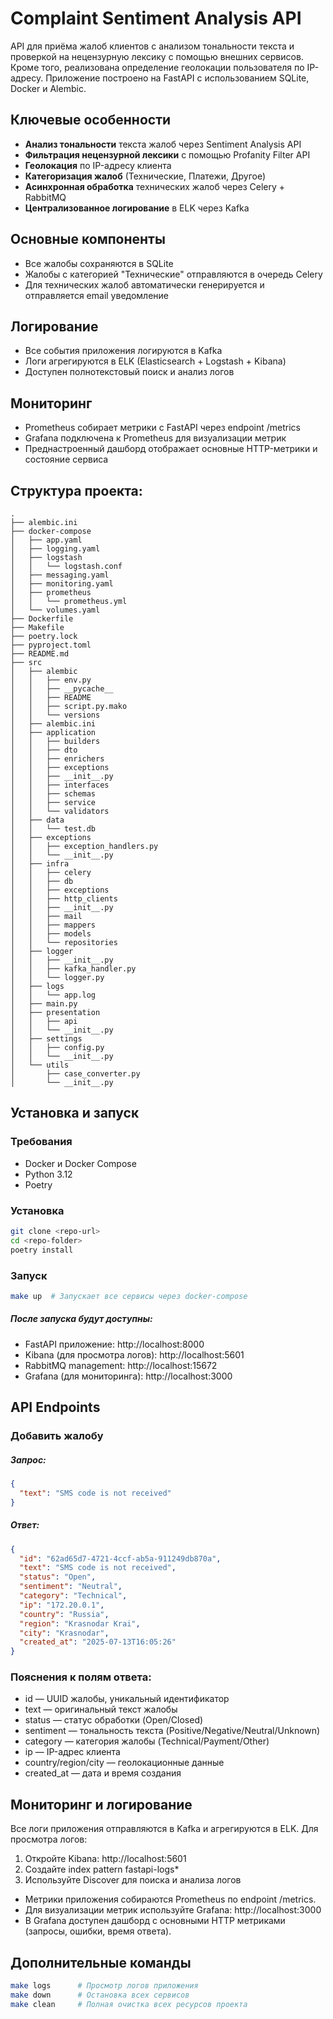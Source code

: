 
# Complaint Sentiment Analysis API

API для приёма жалоб клиентов с анализом тональности текста и проверкой на нецензурную лексику с помощью внешних сервисов. Кроме того, реализована определение геолокации пользователя по IP-адресу. Приложение построено на FastAPI с использованием SQLite, Docker и Alembic.

## Ключевые особенности

- **Анализ тональности** текста жалоб через Sentiment Analysis API
- **Фильтрация нецензурной лексики** с помощью Profanity Filter API
- **Геолокация** по IP-адресу клиента
- **Категоризация жалоб** (Технические, Платежи, Другое)
- **Асинхронная обработка** технических жалоб через Celery + RabbitMQ
- **Централизованное логирование** в ELK через Kafka

## Основные компоненты

  - Все жалобы сохраняются в SQLite
  - Жалобы с категорией "Технические" отправляются в очередь Celery
  - Для технических жалоб автоматически генерируется и отправляется email уведомление

## Логирование

  - Все события приложения логируются в Kafka
  - Логи агрегируются в ELK (Elasticsearch + Logstash + Kibana)
  - Доступен полнотекстовый поиск и анализ логов

## Мониторинг

  - Prometheus собирает метрики с FastAPI через endpoint /metrics
  - Grafana подключена к Prometheus для визуализации метрик
  - Преднастроенный дашборд отображает основные HTTP-метрики и состояние сервиса

## Структура проекта:
```
.
├── alembic.ini
├── docker-compose
│   ├── app.yaml
│   ├── logging.yaml
│   ├── logstash
│   │   └── logstash.conf
│   ├── messaging.yaml
│   ├── monitoring.yaml
│   ├── prometheus
│   │   └── prometheus.yml
│   └── volumes.yaml
├── Dockerfile
├── Makefile
├── poetry.lock
├── pyproject.toml
├── README.md
├── src
│   ├── alembic
│   │   ├── env.py
│   │   ├── __pycache__
│   │   ├── README
│   │   ├── script.py.mako
│   │   └── versions
│   ├── alembic.ini
│   ├── application
│   │   ├── builders
│   │   ├── dto
│   │   ├── enrichers
│   │   ├── exceptions
│   │   ├── __init__.py
│   │   ├── interfaces
│   │   ├── schemas
│   │   ├── service
│   │   └── validators
│   ├── data
│   │   └── test.db
│   ├── exceptions
│   │   ├── exception_handlers.py
│   │   └── __init__.py
│   ├── infra
│   │   ├── celery
│   │   ├── db
│   │   ├── exceptions
│   │   ├── http_clients
│   │   ├── __init__.py
│   │   ├── mail
│   │   ├── mappers
│   │   ├── models
│   │   └── repositories
│   ├── logger
│   │   ├── __init__.py
│   │   ├── kafka_handler.py
│   │   └── logger.py
│   ├── logs
│   │   └── app.log
│   ├── main.py
│   ├── presentation
│   │   ├── api
│   │   └── __init__.py
│   ├── settings
│   │   ├── config.py
│   │   └── __init__.py
│   └── utils
│       ├── case_converter.py
│       └── __init__.py
```

## Установка и запуск

### Требования

  - Docker и Docker Compose
  - Python 3.12
  - Poetry

### Установка

```bash
git clone <repo-url>
cd <repo-folder>
poetry install
```

### Запуск

```bash
make up  # Запускает все сервисы через docker-compose
```

##### После запуска будут доступны:

  - FastAPI приложение: http://localhost:8000
  - Kibana (для просмотра логов): http://localhost:5601
  - RabbitMQ management: http://localhost:15672
  - Grafana (для мониторинга): http://localhost:3000

## API Endpoints

### Добавить жалобу

##### Запрос:

```json
{
  "text": "SMS code is not received"
}
```

##### Ответ:

```json
{
  "id": "62ad65d7-4721-4ccf-ab5a-911249db870a",
  "text": "SMS code is not received",
  "status": "Open",
  "sentiment": "Neutral",
  "category": "Technical",
  "ip": "172.20.0.1",
  "country": "Russia",
  "region": "Krasnodar Krai",
  "city": "Krasnodar",
  "created_at": "2025-07-13T16:05:26"
}
```

### Пояснения к полям ответа:

  - id — UUID жалобы, уникальный идентификатор
  - text — оригинальный текст жалобы
  - status — статус обработки (Open/Closed)
  - sentiment — тональность текста (Positive/Negative/Neutral/Unknown)
  - category — категория жалобы (Technical/Payment/Other)
  - ip — IP-адрес клиента
  - country/region/city — геолокационные данные
  - created_at — дата и время создания

## Мониторинг и логирование

Все логи приложения отправляются в Kafka и агрегируются в ELK. Для просмотра логов:

  1. Откройте Kibana: http://localhost:5601
  2. Создайте index pattern fastapi-logs*
  3. Используйте Discover для поиска и анализа логов

  - Метрики приложения собираются Prometheus по endpoint /metrics.
  - Для визуализации метрик используйте Grafana: http://localhost:3000
  - В Grafana доступен дашборд с основными HTTP метриками (запросы, ошибки, время ответа).

## Дополнительные команды

```bash
make logs      # Просмотр логов приложения
make down      # Остановка всех сервисов
make clean     # Полная очистка всех ресурсов проекта
```
